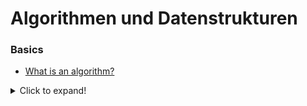 # Algorithmen und Datenstrukturen

### Basics
- [What is an algorithm?](https://www.tutorialspoint.com/data_structures_algorithms/algorithms_basics.htm#)
<details>
  <summary>Click to expand!</summary>
  
```python
def func():
    return 'hello, world!'
```
</details>

